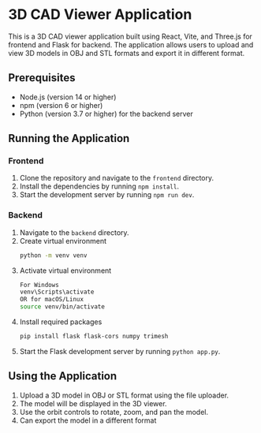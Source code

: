 # 3D CAD Viewer Application

This is a 3D CAD viewer application built using React, Vite, and Three.js for frontend and Flask for backend. The application allows users to upload and view 3D models in OBJ and STL formats and export it in different format.

## Prerequisites

* Node.js (version 14 or higher)
* npm (version 6 or higher)
* Python (version 3.7 or higher) for the backend server

## Running the Application

### Frontend

1. Clone the repository and navigate to the `frontend` directory.
2. Install the dependencies by running `npm install`.
3. Start the development server by running `npm run dev`.

### Backend

1. Navigate to the `backend` directory.
2. Create virtual environment
   ```bash
   python -m venv venv

3. Activate virtual environment 
   ```bash
   For Windows
   venv\Scripts\activate
   OR for macOS/Linux
   source venv/bin/activate

5. Install required packages
   ```bash
   pip install flask flask-cors numpy trimesh
   
5. Start the Flask development server by running `python app.py`.

## Using the Application

1. Upload a 3D model in OBJ or STL format using the file uploader.
2. The model will be displayed in the 3D viewer.
3. Use the orbit controls to rotate, zoom, and pan the model.
4. Can export the model in a different format
